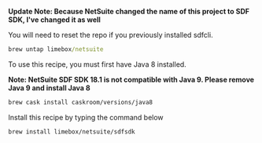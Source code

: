 **Update Note: Because NetSuite changed the name of this project to SDF SDK, I've changed it as well**

You will need to reset the repo if you previously installed sdfcli.

```cmd
brew untap limebox/netsuite
```

To use this recipe, you must first have Java 8 installed.

**Note: NetSuite SDF SDK 18.1 is not compatible with Java 9. Please remove Java 9 and install Java 8**

```bash
brew cask install caskroom/versions/java8
```

Install this recipe by typing the command below
```bash
brew install limebox/netsuite/sdfsdk
```
